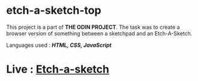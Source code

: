 # etch-a-sketch-top

This project is a part  of **THE ODIN PROJECT**. The task was to create a browser version of something between a sketchpad and an Etch-A-Sketch.

Languages used : ***HTML, CSS, JavaScript***

# Live : [Etch-a-sketch](https://rvarad.github.io/etch-a-sketch-top/)